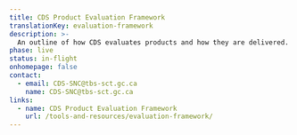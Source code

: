 ```yaml
---
title: CDS Product Evaluation Framework
translationKey: evaluation-framework
description: >-
  An outline of how CDS evaluates products and how they are delivered.
phase: live
status: in-flight
onhomepage: false
contact:
  - email: CDS-SNC@tbs-sct.gc.ca
    name: CDS-SNC@tbs-sct.gc.ca
links:
  - name: CDS Product Evaluation Framework
    url: /tools-and-resources/evaluation-framework/
---
```

